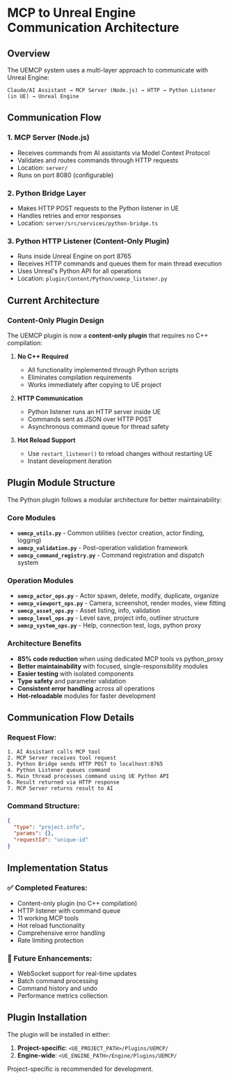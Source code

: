 # MCP to Unreal Engine Communication Architecture

## Overview

The UEMCP system uses a multi-layer approach to communicate with Unreal Engine:

```
Claude/AI Assistant → MCP Server (Node.js) → HTTP → Python Listener (in UE) → Unreal Engine
```

## Communication Flow

### 1. **MCP Server (Node.js)**
- Receives commands from AI assistants via Model Context Protocol
- Validates and routes commands through HTTP requests
- Location: `server/`
- Runs on port 8080 (configurable)

### 2. **Python Bridge Layer**
- Makes HTTP POST requests to the Python listener in UE
- Handles retries and error responses
- Location: `server/src/services/python-bridge.ts`

### 3. **Python HTTP Listener (Content-Only Plugin)**
- Runs inside Unreal Engine on port 8765
- Receives HTTP commands and queues them for main thread execution
- Uses Unreal's Python API for all operations
- Location: `plugin/Content/Python/uemcp_listener.py`

## Current Architecture

### Content-Only Plugin Design

The UEMCP plugin is now a **content-only plugin** that requires no C++ compilation:

1. **No C++ Required**
   - All functionality implemented through Python scripts
   - Eliminates compilation requirements
   - Works immediately after copying to UE project

2. **HTTP Communication**
   - Python listener runs an HTTP server inside UE
   - Commands sent as JSON over HTTP POST
   - Asynchronous command queue for thread safety

3. **Hot Reload Support**
   - Use `restart_listener()` to reload changes without restarting UE
   - Instant development iteration

## Plugin Module Structure

The Python plugin follows a modular architecture for better maintainability:

### Core Modules
- **`uemcp_utils.py`** - Common utilities (vector creation, actor finding, logging)
- **`uemcp_validation.py`** - Post-operation validation framework
- **`uemcp_command_registry.py`** - Command registration and dispatch system

### Operation Modules
- **`uemcp_actor_ops.py`** - Actor spawn, delete, modify, duplicate, organize
- **`uemcp_viewport_ops.py`** - Camera, screenshot, render modes, view fitting
- **`uemcp_asset_ops.py`** - Asset listing, info, validation
- **`uemcp_level_ops.py`** - Level save, project info, outliner structure
- **`uemcp_system_ops.py`** - Help, connection test, logs, python proxy

### Architecture Benefits
- **85% code reduction** when using dedicated MCP tools vs python_proxy
- **Better maintainability** with focused, single-responsibility modules
- **Easier testing** with isolated components
- **Type safety** and parameter validation
- **Consistent error handling** across all operations
- **Hot-reloadable** modules for faster development

## Communication Flow Details

### Request Flow:
```
1. AI Assistant calls MCP tool
2. MCP Server receives tool request
3. Python Bridge sends HTTP POST to localhost:8765
4. Python Listener queues command
5. Main thread processes command using UE Python API
6. Result returned via HTTP response
7. MCP Server returns result to AI
```

### Command Structure:
```json
{
  "type": "project.info",
  "params": {},
  "requestId": "unique-id"
}
```

## Implementation Status

### ✅ Completed Features:
- Content-only plugin (no C++ compilation)
- HTTP listener with command queue
- 11 working MCP tools
- Hot reload functionality
- Comprehensive error handling
- Rate limiting protection

### 🚧 Future Enhancements:
- WebSocket support for real-time updates
- Batch command processing
- Command history and undo
- Performance metrics collection

## Plugin Installation

The plugin will be installed in either:
1. **Project-specific**: `<UE_PROJECT_PATH>/Plugins/UEMCP/`
2. **Engine-wide**: `<UE_ENGINE_PATH>/Engine/Plugins/UEMCP/`

Project-specific is recommended for development.